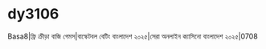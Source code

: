 # dy3106
Basa8|ফ্রি ক্রীড়া বাজি গেমস|বাস্কেটবল বেটিং বাংলাদেশ ২০২৫|সেরা অনলাইন ক্যাসিনো বাংলাদেশ ২০২৫|0708  
